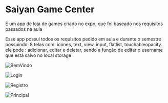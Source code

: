 
<H1>Saiyan Game Center</H1> 

É um app de loja de games criado no expo, que foi baseado nos requisitos passados na aula

Esse app possui todos os requisitos pedido em aula e durante o semestre possuindo: 8 telas com: icones, text, view, input, flatlist, touchableopacity.
ele pode : adicionar, editar e deletar, sendo a função de editar o username que está salvo no local storage 



![BemVindo](https://github.com/GaussKd0/ProjetoFaculdadeReactNative/blob/main/src/assets/GitImage/1.png)

![Login](https://github.com/GaussKd0/ProjetoFaculdadeReactNative/blob/main/src/assets/GitImage/2.png)

![Registro](https://github.com/GaussKd0/ProjetoFaculdadeReactNative/blob/main/src/assets/GitImage/3.png)

![Principal](https://github.com/GaussKd0/ProjetoFaculdadeReactNative/blob/main/src/assets/GitImage/4.png)
